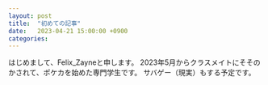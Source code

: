 ```yaml
---
layout: post
title:  "初めての記事"
date:   2023-04-21 15:00:00 +0900
categories:
---
```

はじめまして、Felix_Zayneと申します。
2023年5月からクラスメイトにそそのかされて、ポケカを始めた専門学生です。
サバゲー（現実）もする予定です。
